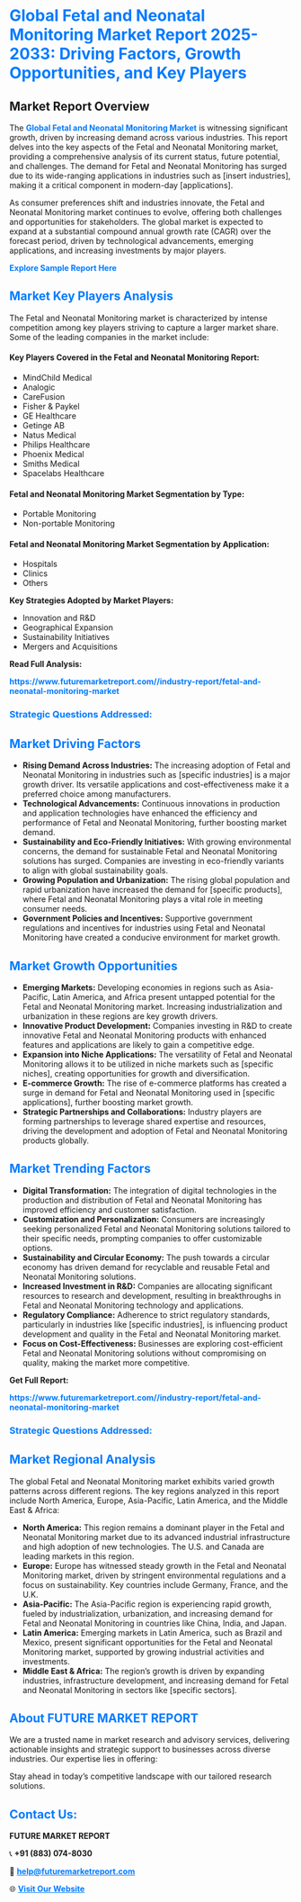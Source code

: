 <h1 style="color: #007BFF;">Global Fetal and Neonatal Monitoring Market Report 2025-2033: Driving Factors, Growth Opportunities, and Key Players</h1>

<section id="overview">
<h2>Market Report Overview</h2>
<p>The <a href="https://www.futuremarketreport.com//industry-report/fetal-and-neonatal-monitoring-market" style="color: #007BFF; text-decoration: none;"><strong>Global Fetal and Neonatal Monitoring Market</strong></a> is witnessing significant growth, driven by increasing demand across various industries. This report delves into the key aspects of the Fetal and Neonatal Monitoring market, providing a comprehensive analysis of its current status, future potential, and challenges. The demand for Fetal and Neonatal Monitoring has surged due to its wide-ranging applications in industries such as [insert industries], making it a critical component in modern-day [applications].</p>
<p>As consumer preferences shift and industries innovate, the Fetal and Neonatal Monitoring market continues to evolve, offering both challenges and opportunities for stakeholders. The global market is expected to expand at a substantial compound annual growth rate (CAGR) over the forecast period, driven by technological advancements, emerging applications, and increasing investments by major players.</p>
</section>

<section id="overview">
<p><a href="https://www.futuremarketreport.com//request-sample/reportId=55882" style="color: #007BFF; text-decoration: none;"><strong>Explore Sample Report Here</strong></a></p>
</section>

<section id="key-players">
<h2 style="color: #007BFF;">Market Key Players Analysis</h2>
<p>The Fetal and Neonatal Monitoring market is characterized by intense competition among key players striving to capture a larger market share. Some of the leading companies in the market include:</p>
<h4>Key Players Covered in the Fetal and Neonatal Monitoring Report:</h4>
<ul><li>MindChild Medical</li><li>Analogic</li><li>CareFusion</li><li>Fisher &amp; Paykel</li><li>GE Healthcare</li><li>Getinge AB</li><li>Natus Medical</li><li>Philips Healthcare</li><li>Phoenix Medical</li><li>Smiths Medical</li><li>Spacelabs Healthcare</li></ul>
<h4>Fetal and Neonatal Monitoring Market Segmentation by Type:</h4>
<ul><li>Portable Monitoring</li><li>Non-portable Monitoring</li></ul>

<h4>Fetal and Neonatal Monitoring Market Segmentation by Application:</h4>
<ul><li>Hospitals</li><li>Clinics</li><li>Others</li></ul>
<p><strong>Key Strategies Adopted by Market Players:</strong></p>
<ul>
<li>Innovation and R&D</li>
<li>Geographical Expansion</li>
<li>Sustainability Initiatives</li>
<li>Mergers and Acquisitions</li>
</ul>
</section>

<section>
<p><strong>Read Full Analysis: </strong></p><a href="https://www.futuremarketreport.com//industry-report/fetal-and-neonatal-monitoring-market" style="color: #007BFF; text-decoration: none;"><strong>https://www.futuremarketreport.com//industry-report/fetal-and-neonatal-monitoring-market</strong></a>
<h3 style="color: #007BFF;">Strategic Questions Addressed:</h3>
</section>

<section id="driving-factors">
<h2 style="color: #007BFF;">Market Driving Factors</h2>
<ul>
<li><strong>Rising Demand Across Industries:</strong> The increasing adoption of Fetal and Neonatal Monitoring in industries such as [specific industries] is a major growth driver. Its versatile applications and cost-effectiveness make it a preferred choice among manufacturers.</li>
<li><strong>Technological Advancements:</strong> Continuous innovations in production and application technologies have enhanced the efficiency and performance of Fetal and Neonatal Monitoring, further boosting market demand.</li>
<li><strong>Sustainability and Eco-Friendly Initiatives:</strong> With growing environmental concerns, the demand for sustainable Fetal and Neonatal Monitoring solutions has surged. Companies are investing in eco-friendly variants to align with global sustainability goals.</li>
<li><strong>Growing Population and Urbanization:</strong> The rising global population and rapid urbanization have increased the demand for [specific products], where Fetal and Neonatal Monitoring plays a vital role in meeting consumer needs.</li>
<li><strong>Government Policies and Incentives:</strong> Supportive government regulations and incentives for industries using Fetal and Neonatal Monitoring have created a conducive environment for market growth.</li>
</ul>
</section>

<section id="growth-opportunities">
<h2 style="color: #007BFF;">Market Growth Opportunities</h2>
<ul>
<li><strong>Emerging Markets:</strong> Developing economies in regions such as Asia-Pacific, Latin America, and Africa present untapped potential for the Fetal and Neonatal Monitoring market. Increasing industrialization and urbanization in these regions are key growth drivers.</li>
<li><strong>Innovative Product Development:</strong> Companies investing in R&D to create innovative Fetal and Neonatal Monitoring products with enhanced features and applications are likely to gain a competitive edge.</li>
<li><strong>Expansion into Niche Applications:</strong> The versatility of Fetal and Neonatal Monitoring allows it to be utilized in niche markets such as [specific niches], creating opportunities for growth and diversification.</li>
<li><strong>E-commerce Growth:</strong> The rise of e-commerce platforms has created a surge in demand for Fetal and Neonatal Monitoring used in [specific applications], further boosting market growth.</li>
<li><strong>Strategic Partnerships and Collaborations:</strong> Industry players are forming partnerships to leverage shared expertise and resources, driving the development and adoption of Fetal and Neonatal Monitoring products globally.</li>
</ul>
</section>

<section id="trending-factors">
<h2 style="color: #007BFF;">Market Trending Factors</h2>
<ul>
<li><strong>Digital Transformation:</strong> The integration of digital technologies in the production and distribution of Fetal and Neonatal Monitoring has improved efficiency and customer satisfaction.</li>
<li><strong>Customization and Personalization:</strong> Consumers are increasingly seeking personalized Fetal and Neonatal Monitoring solutions tailored to their specific needs, prompting companies to offer customizable options.</li>
<li><strong>Sustainability and Circular Economy:</strong> The push towards a circular economy has driven demand for recyclable and reusable Fetal and Neonatal Monitoring solutions.</li>
<li><strong>Increased Investment in R&D:</strong> Companies are allocating significant resources to research and development, resulting in breakthroughs in Fetal and Neonatal Monitoring technology and applications.</li>
<li><strong>Regulatory Compliance:</strong> Adherence to strict regulatory standards, particularly in industries like [specific industries], is influencing product development and quality in the Fetal and Neonatal Monitoring market.</li>
<li><strong>Focus on Cost-Effectiveness:</strong> Businesses are exploring cost-efficient Fetal and Neonatal Monitoring solutions without compromising on quality, making the market more competitive.</li>
</ul>
</section>

<section>
<p><strong>Get Full Report: </strong></p><a href="https://www.futuremarketreport.com//industry-report/fetal-and-neonatal-monitoring-market" style="color: #007BFF; text-decoration: none;"><strong>https://www.futuremarketreport.com//industry-report/fetal-and-neonatal-monitoring-market</strong></a>
<h3 style="color: #007BFF;">Strategic Questions Addressed:</h3>
</section>


<section id="regional-analysis">
<h2 style="color: #007BFF;">Market Regional Analysis</h2>
<p>The global Fetal and Neonatal Monitoring market exhibits varied growth patterns across different regions. The key regions analyzed in this report include North America, Europe, Asia-Pacific, Latin America, and the Middle East & Africa:</p>
<ul>
<li><strong>North America:</strong> This region remains a dominant player in the Fetal and Neonatal Monitoring market due to its advanced industrial infrastructure and high adoption of new technologies. The U.S. and Canada are leading markets in this region.</li>
<li><strong>Europe:</strong> Europe has witnessed steady growth in the Fetal and Neonatal Monitoring market, driven by stringent environmental regulations and a focus on sustainability. Key countries include Germany, France, and the U.K.</li>
<li><strong>Asia-Pacific:</strong> The Asia-Pacific region is experiencing rapid growth, fueled by industrialization, urbanization, and increasing demand for Fetal and Neonatal Monitoring in countries like China, India, and Japan.</li>
<li><strong>Latin America:</strong> Emerging markets in Latin America, such as Brazil and Mexico, present significant opportunities for the Fetal and Neonatal Monitoring market, supported by growing industrial activities and investments.</li>
<li><strong>Middle East & Africa:</strong> The region’s growth is driven by expanding industries, infrastructure development, and increasing demand for Fetal and Neonatal Monitoring in sectors like [specific sectors].</li>
</ul>
</section>

<footer>
<h2 style="color: #007BFF;">About FUTURE MARKET REPORT</h2>
<p>We are a trusted name in market research and advisory services, delivering actionable insights and strategic support to businesses across diverse industries. Our expertise lies in offering:</p>

<p>Stay ahead in today’s competitive landscape with our tailored research solutions.</p>

<h2 style="color: #007BFF;">Contact Us:</h2>
<p><strong>FUTURE MARKET REPORT</strong></p>
<p>📞 <strong>+91 (883) 074-8030</strong></p>
<p>📧 <strong><a href="mailto:help@futuremarketreport.com" style="color: #007BFF;">help@futuremarketreport.com</a></strong></p>
<p>🌐 <strong><a href="https://www.futuremarketreport.com/" style="color: #007BFF;">Visit Our Website</a></strong></p>
</footer>